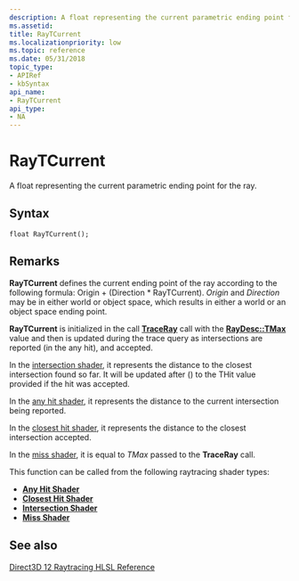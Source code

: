 ```yaml
---
description: A float representing the current parametric ending point for the ray.
ms.assetid: 
title: RayTCurrent
ms.localizationpriority: low
ms.topic: reference
ms.date: 05/31/2018
topic_type: 
- APIRef
- kbSyntax
api_name: 
- RayTCurrent
api_type: 
- NA
---
```


# RayTCurrent

A float representing the current parametric ending point for the ray.  

## Syntax

```
float RayTCurrent();

```


## Remarks

**RayTCurrent** defines the current ending point of the ray according to the following formula: Origin + (Direction * RayTCurrent).  *Origin* and *Direction* may be in either world or object space, which results in either a world or an object space ending point.

**RayTCurrent** is initialized in the call [**TraceRay**](traceray-function.md) call with the [**RayDesc::TMax**](raydesc.md) value and then is updated during the trace query as intersections are reported (in the any hit), and accepted.

In the [intersection shader](intersection-shader.md), it represents the distance to the closest intersection found so far.  It will be updated after () to the THit value provided if the hit was accepted.

In the [any hit shader](any-hit-shader.md), it represents the distance to the current intersection being reported.

In the [closest hit shader](closest-hit-shader.md), it represents the distance to the closest intersection accepted.

In the [miss shader](miss-shader.md), it is equal to *TMax* passed to the **TraceRay** call.


This function can be called from the following raytracing shader types:

* [**Any Hit Shader**](any-hit-shader.md)
* [**Closest Hit Shader**](closest-hit-shader.md)
* [**Intersection Shader**](intersection-shader.md)
* [**Miss Shader**](miss-shader.md)





## See also

<dl> <dt>

[Direct3D 12 Raytracing HLSL Reference](direct3d-12-raytracing-hlsl-reference.md)
</dt> </dl>

 

 




